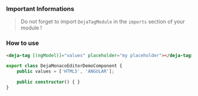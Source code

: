 ### Important Informations
> Do not forget to import `DejaTagModule` in the `imports` section of your module !

### How to use
```html
<deja-tag [(ngModel)]="values" placeholder="my placeholder"></deja-tag>
```

```typescript
export class DejaMonacoEditorDemoComponent {
    public values = ['HTML5', 'ANGULAR'];

    public constructor() { }
}
```

